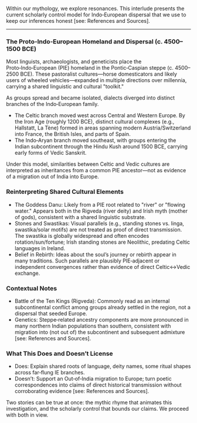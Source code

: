 Within our mythology, we explore resonances. This interlude presents the current scholarly control model for Indo‑European dispersal that we use to keep our inferences honest [see: References and Sources].

***

### The Proto‑Indo‑European Homeland and Dispersal (c. 4500–1500 BCE)

Most linguists, archaeologists, and geneticists place the Proto‑Indo‑European (PIE) homeland in the Pontic‑Caspian steppe (c. 4500–2500 BCE). These pastoralist cultures—horse domesticators and likely users of wheeled vehicles—expanded in multiple directions over millennia, carrying a shared linguistic and cultural "toolkit."

As groups spread and became isolated, dialects diverged into distinct branches of the Indo‑European family.

- The Celtic branch moved west across Central and Western Europe. By the Iron Age (roughly 1200 BCE), distinct cultural complexes (e.g., Hallstatt, La Tène) formed in areas spanning modern Austria/Switzerland into France, the British Isles, and parts of Spain.
- The Indo‑Aryan branch moved southeast, with groups entering the Indian subcontinent through the Hindu Kush around 1500 BCE, carrying early forms of Vedic Sanskrit.

Under this model, similarities between Celtic and Vedic cultures are interpreted as inheritances from a common PIE ancestor—not as evidence of a migration out of India into Europe.

### Reinterpreting Shared Cultural Elements

- The Goddess Danu: Likely from a PIE root related to "river" or "flowing water." Appears both in the Rigveda (river deity) and Irish myth (mother of gods), consistent with a shared linguistic substrate.
- Stones and Swastikas: Visual parallels (e.g., standing stones vs. linga, swastika/solar motifs) are not treated as proof of direct transmission. The swastika is globally widespread and often encodes rotation/sun/fortune; Irish standing stones are Neolithic, predating Celtic languages in Ireland.
- Belief in Rebirth: Ideas about the soul’s journey or rebirth appear in many traditions. Such parallels are plausibly PIE‑adjacent or independent convergences rather than evidence of direct Celtic↔Vedic exchange.

### Contextual Notes

- Battle of the Ten Kings (Rigveda): Commonly read as an internal subcontinental conflict among groups already settled in the region, not a dispersal that seeded Europe.
- Genetics: Steppe‑related ancestry components are more pronounced in many northern Indian populations than southern, consistent with migration into (not out of) the subcontinent and subsequent admixture [see: References and Sources].

### What This Does and Doesn’t License

- Does: Explain shared roots of language, deity names, some ritual shapes across far‑flung IE branches.
- Doesn’t: Support an Out‑of‑India migration to Europe; turn poetic correspondences into claims of direct historical transmission without corroborating evidence [see: References and Sources].

Two stories can be true at once: the mythic rhyme that animates this investigation, and the scholarly control that bounds our claims. We proceed with both in view.

